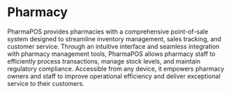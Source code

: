 # Pharmacy
 PharmaPOS provides pharmacies with a comprehensive point-of-sale system designed to streamline inventory management, sales tracking, and customer service. Through an intuitive interface and seamless integration with pharmacy management tools, PharmaPOS allows pharmacy staff to efficiently process transactions, manage stock levels, and maintain regulatory compliance. Accessible from any device, it empowers pharmacy owners and staff to improve operational efficiency and deliver exceptional service to their customers.
